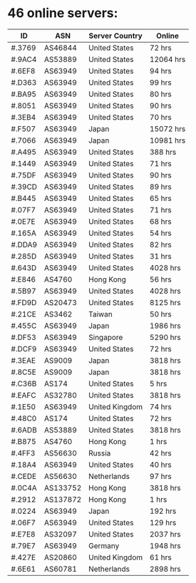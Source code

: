 # 46 online servers:

| ID | ASN | Server Country | Online |
| ------ | ------ | ------ | ------ |
| #.3769 | AS46844 | United States | 72 hrs |
| #.9AC4 | AS53889 | United States | 12064 hrs |
| #.6EF8 | AS63949 | United States | 94 hrs |
| #.D363 | AS63949 | United States | 99 hrs |
| #.BA95 | AS63949 | United States | 80 hrs |
| #.8051 | AS63949 | United States | 90 hrs |
| #.3EB4 | AS63949 | United States | 70 hrs |
| #.F507 | AS63949 | Japan | 15072 hrs |
| #.7066 | AS63949 | Japan | 10981 hrs |
| #.A495 | AS63949 | United States | 388 hrs |
| #.1449 | AS63949 | United States | 71 hrs |
| #.75DF | AS63949 | United States | 90 hrs |
| #.39CD | AS63949 | United States | 89 hrs |
| #.B445 | AS63949 | United States | 65 hrs |
| #.07F7 | AS63949 | United States | 71 hrs |
| #.0E7E | AS63949 | United States | 68 hrs |
| #.165A | AS63949 | United States | 54 hrs |
| #.DDA9 | AS63949 | United States | 82 hrs |
| #.285D | AS63949 | United States | 31 hrs |
| #.643D | AS63949 | United States | 4028 hrs |
| #.E846 | AS4760 | Hong Kong | 56 hrs |
| #.5B97 | AS63949 | United States | 4028 hrs |
| #.FD9D | AS20473 | United States | 8125 hrs |
| #.21CE | AS3462 | Taiwan | 50 hrs |
| #.455C | AS63949 | Japan | 1986 hrs |
| #.DF53 | AS63949 | Singapore | 5290 hrs |
| #.DCF9 | AS63949 | United States | 72 hrs |
| #.3EAE | AS9009 | Japan | 3818 hrs |
| #.8C5E | AS9009 | Japan | 3818 hrs |
| #.C36B | AS174 | United States | 5 hrs |
| #.EAFC | AS32780 | United States | 3818 hrs |
| #.1E50 | AS63949 | United Kingdom | 74 hrs |
| #.48C0 | AS174 | United States | 72 hrs |
| #.6ADB | AS53889 | United States | 3818 hrs |
| #.B875 | AS4760 | Hong Kong | 1 hrs |
| #.4FF3 | AS56630 | Russia | 42 hrs |
| #.18A4 | AS63949 | United States | 40 hrs |
| #.CEDE | AS56630 | Netherlands | 97 hrs |
| #.0C4A | AS133752 | Hong Kong | 3818 hrs |
| #.2912 | AS137872 | Hong Kong | 1 hrs |
| #.0224 | AS63949 | Japan | 192 hrs |
| #.06F7 | AS63949 | United States | 129 hrs |
| #.E7E8 | AS32097 | United States | 2037 hrs |
| #.79E7 | AS63949 | Germany | 1948 hrs |
| #.427E | AS20860 | United Kingdom | 61 hrs |
| #.6E61 | AS60781 | Netherlands | 2898 hrs |

